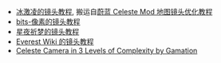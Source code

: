 * [冰激凌的镜头教程](https://wiki.biligame.com/celeste/%E9%95%9C%E5%A4%B4), 搬运自[蔚蓝 Celeste Mod 地图镜头优化教程](https://www.bilibili.com/read/cv21284247)
* [bits-像素的镜头教程](../assets/mappings/camera/镜头教程-bits.docx)
* [星夜祈梦的镜头教程](https://www.bilibili.com/video/av113689092953564)
* [Everest Wiki 的镜头教程](https://github.com/EverestAPI/Resources/wiki/Camera)
* [Celeste Camera in 3 Levels of Complexity by Gamation](https://medium.com/@crumpledmemes/celeste-camera-in-3-levels-of-complexity-243efd7872bc)
